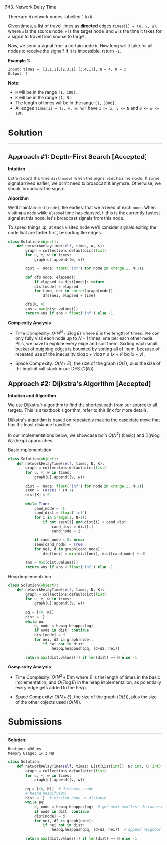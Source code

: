 743. Network Delay Time

There are `N` network nodes, labelled `1` to `N`.

Given times, a list of travel times as **directed** edges `times[i] = (u, v, w)`, where `u` is the source node, `v` is the target node, and `w` is the time it takes for a signal to travel from source to target.

Now, we send a signal from a certain node `K`. How long will it take for all nodes to receive the signal? If it is impossible, return `-1`.

**Example 1:**


```
Input: times = [[2,1,1],[2,3,1],[3,4,1]], N = 4, K = 2
Output: 2
```

**Note:**

* `N` will be in the range `[1, 100]`.
* `K` will be in the range `[1, N]`.
* The length of times will be in the range `[1, 6000]`.
* All edges `times[i] = (u, v, w)` will have `1 <= u, v <= N` and `0 <= w <= 100`.

# Solution
---
## Approach #1: Depth-First Search [Accepted]
**Intuition**

Let's record the time `dist[node]` when the signal reaches the node. If some signal arrived earlier, we don't need to broadcast it anymore. Otherwise, we should broadcast the signal.

**Algorithm**

We'll maintain `dist[node]`, the earliest that we arrived at each `node`. When visiting a `node` while `elapsed` time has elapsed, if this is the currently-fastest signal at this node, let's broadcast signals from this node.

To speed things up, at each visited node we'll consider signals exiting the node that are faster first, by sorting the edges.

```python
class Solution(object):
    def networkDelayTime(self, times, N, K):
        graph = collections.defaultdict(list)
        for u, v, w in times:
            graph[u].append((w, v))

        dist = {node: float('inf') for node in xrange(1, N+1)}

        def dfs(node, elapsed):
            if elapsed >= dist[node]: return
            dist[node] = elapsed
            for time, nei in sorted(graph[node]):
                dfs(nei, elapsed + time)

        dfs(K, 0)
        ans = max(dist.values())
        return ans if ans < float('inf') else -1
```

**Complexity Analysis**

* Time Complexity: $O(N^N + E \log E)$ where $E$ is the length of times. We can only fully visit each node up to $N-1$ times, one per each other node. Plus, we have to explore every edge and sort them. Sorting each small bucket of outgoing edges is bounded by sorting all of them, because of repeated use of the inequality $x \log x + y \log y \leq (x+y) \log (x+y)$.

* Space Complexity: $O(N + E)$, the size of the graph $(O(E)$, plus the size of the implicit call stack in our DFS ($O(N)$).

## Approach #2: Dijkstra's Algorithm [Accepted]
**Intuition and Algorithm**

We use Dijkstra's algorithm to find the shortest path from our source to all targets. This is a textbook algorithm, refer to this link for more details.

Dijkstra's algorithm is based on repeatedly making the candidate move that has the least distance travelled.

In our implementations below, we showcase both $O(N^2)$ (basic) and $O(N \log N)$ (heap) approaches.

Basic Implementation

```python
class Solution(object):
    def networkDelayTime(self, times, N, K):
        graph = collections.defaultdict(list)
        for u, v, w in times:
            graph[u].append((v, w))

        dist = {node: float('inf') for node in xrange(1, N+1)}
        seen = [False] * (N+1)
        dist[K] = 0

        while True:
            cand_node = -1
            cand_dist = float('inf')
            for i in xrange(1, N+1):
                if not seen[i] and dist[i] < cand_dist:
                    cand_dist = dist[i]
                    cand_node = i

            if cand_node < 0: break
            seen[cand_node] = True
            for nei, d in graph[cand_node]:
                dist[nei] = min(dist[nei], dist[cand_node] + d)

        ans = max(dist.values())
        return ans if ans < float('inf') else -1
```

Heap Implementation

```python
class Solution(object):
    def networkDelayTime(self, times, N, K):
        graph = collections.defaultdict(list)
        for u, v, w in times:
            graph[u].append((v, w))

        pq = [(0, K)]
        dist = {}
        while pq:
            d, node = heapq.heappop(pq)
            if node in dist: continue
            dist[node] = d
            for nei, d2 in graph[node]:
                if nei not in dist:
                    heapq.heappush(pq, (d+d2, nei))

        return max(dist.values()) if len(dist) == N else -1
```

**Complexity Analysis**

* Time Complexity: $O(N^2 + E)$m where $E$ is the length of times in the basic implementation, and $O(E \log E)$ in the heap implementation, as potentially every edge gets added to the heap.

* Space Complexity: $O(N + E)$, the size of the graph ($O(E)$), plus the size of the other objects used ($O(N)$).

# Submissions
---
**Solution:**
```
Runtime: 496 ms
Memory Usage: 14.3 MB
```
```python
class Solution:
    def networkDelayTime(self, times: List[List[int]], N: int, K: int) -> int:
        graph = collections.defaultdict(list)
        for u, v, w in times:
            graph[u].append((v, w))

        pq = [(0, K)]  # distance, node
        # heapq.heapify(pq)
        dist = {}  # visited node -> distance
        while pq:
            d, node = heapq.heappop(pq)  # get next smallest distance node
            if node in dist: continue
            dist[node] = d
            for nei, d2 in graph[node]:
                if nei not in dist:
                    heapq.heappush(pq, (d+d2, nei))  # append neighbor un-visited node

        return max(dist.values()) if len(dist) == N else -1
```